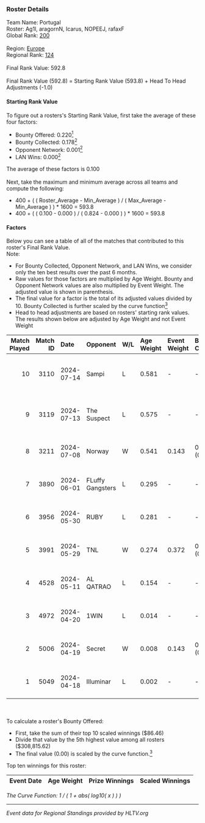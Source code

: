 ### Roster Details<br />
Team Name: Portugal<br />
Roster: Ag1l, aragornN, Icarus, NOPEEJ, rafaxF<br />
Global Rank: [200](../../standings_global_2024_10_15.md)<br />
<br />
Region: [Europe]( ../../standings_europe_2024_10_15.md)<br />
Regional Rank: [124]( ../../standings_europe_2024_10_15.md)<br />
<br />
Final Rank Value:  592.8<br />
<br />
Final Rank Value (592.8) = Starting Rank Value (593.8) + Head To Head Adjustments (-1.0)<br />

#### Starting Rank Value<br />
To figure out a rosters's Starting Rank Value, first take the average of these four factors:<br />
- Bounty Offered: 0.220[<sup>1</sup>](#table2)
- Bounty Collected: 0.178[<sup>2</sup>](#table1)
- Opponent Network: 0.001[<sup>2</sup>](#table1)
- LAN Wins: 0.000[<sup>2</sup>](#table1)

The average of these factors is 0.100<br />
<br />
Next, take the maximum and minimum average across all teams and compute the following:<br />
- 400 + ( ( Roster_Average - Min_Average ) / ( Max_Average - Min_Average ) ) * 1600 = 593.8
- 400 + ( ( 0.100 - 0.000 ) / ( 0.824 - 0.000 ) ) * 1600 = 593.8


#### Factors<br />
Below you can see a table of all of the matches that contributed to this roster's Final Rank Value.<br />
Note:<br />

- For Bounty Collected, Opponent Network, and LAN Wins, we consider only the ten best results over the past 6 months.
- Raw values for those factors are multiplied by Age Weight. Bounty and Opponent Network values are also multiplied by Event Weight. The adjusted value is shown in parenthesis.
- The final value for a factor is the total of its adjusted values divided by 10. Bounty Collected is further scaled by the curve function[<sup>3</sup>](#curveFunction)
- Head to head adjustments are based on rosters' starting rank values. The results shown below are adjusted by Age Weight and not Event Weight
<span id="table1"></span><br />


| Match Played | Match ID | Date       | Opponent         | W/L | Age Weight | Event Weight | Bounty Collected | Opponent Network | LAN Wins  | H2H Adj. | Roster                                 |
| -: | -: | :- | :- | :- | :- | :- | :- | :- | :- | -: | :- |
|           10 |     3110 | 2024-07-14 | Sampi            | L   | 0.581      | -            | -                | -                | -         |    -2.02 | Ag1l, aragornN, Icarus, NOPEEJ, rafaxF |
|            9 |     3119 | 2024-07-13 | The Suspect      | L   | 0.575      | -            | -                | -                | -         |    -5.41 | Ag1l, aragornN, Icarus, NOPEEJ, rafaxF |
|            8 |     3211 | 2024-07-08 | Norway           | W   | 0.541      | 0.143        | 0.001 (0.000)    | 0.037 (0.003)    | 0 (0.000) |     8.72 | Ag1l, aragornN, NOPEEJ, pr, rafaxF     |
|            7 |     3890 | 2024-06-01 | FLuffy Gangsters | L   | 0.295      | -            | -                | -                | -         |    -2.95 | Ag1l, aragornN, P3R3IIRA, pr, rafaxF   |
|            6 |     3956 | 2024-05-30 | RUBY             | L   | 0.281      | -            | -                | -                | -         |    -1.96 | Ag1l, aragornN, P3R3IIRA, pr, rafaxF   |
|            5 |     3991 | 2024-05-29 | TNL              | W   | 0.274      | 0.372        | 0.002 (0.000)    | 0.085 (0.009)    | 0 (0.000) |     5.14 | Ag1l, aragornN, P3R3IIRA, pr, rafaxF   |
|            4 |     4528 | 2024-05-11 | AL QATRAO        | L   | 0.154      | -            | -                | -                | -         |    -2.40 | Ag1l, aragornN, fox, pr, rafaxF        |
|            3 |     4972 | 2024-04-20 | 1WIN             | L   | 0.014      | -            | -                | -                | -         |    -0.11 | Ag1l, aragornN, P3R3IIRA, pr, rafaxF   |
|            2 |     5006 | 2024-04-19 | Secret           | W   | 0.008      | 0.143        | 0.000 (0.000)    | 0.000 (0.000)    | 0 (0.000) |     0.07 | Ag1l, aragornN, P3R3IIRA, pr, rafaxF   |
|            1 |     5049 | 2024-04-18 | Illuminar        | L   | 0.002      | -            | -                | -                | -         |    -0.03 | Ag1l, aragornN, P3R3IIRA, pr, rafaxF   |

<br />
<span id="table2"></span><br />
To calculate a roster's Bounty Offered:<br />

- First, take the sum of their top 10 scaled winnings ($86.46)
- Divide that value by the 5th highest value among all rosters ($308,815.62)
- The final value (0.00) is scaled by the curve function.[<sup>3</sup>](#curveFunction)

Top ten winnings for this roster:<br />

| Event Date | Age Weight | Prize Winnings | Scaled Winnings |
| :- | -: | :- | :- |


<span id="curveFunction"></span>_The Curve Function: 1 / ( 1 + abs( log10( x ) ) )_<br />

---
_Event data for Regional Standings provided by HLTV.org_<br />
